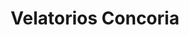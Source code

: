 ---
title: "Velatorios Concoria"
url: /ciudad-autonoma-de-buenos-aires/velatorios-concoria/
shop: Bestattungen
---